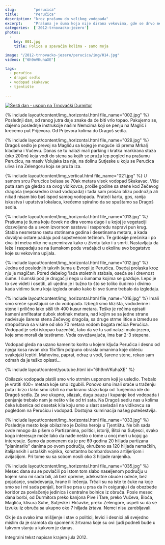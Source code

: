 ```yaml
---
slug:        "perucica"
title:       "Perućica"
description: "kroz prašumu do velikog vodopada"
excerpt:     "Prašuma je šuma koja nije dirana vekovima, gde se drvo ne seče, već se pušta da prođe kroz sve svoje životne stadiume neometano. U Evropi postoji svega nekoliko ovakvih mesta, i Perućica je jedno od njih. Čak i laik kao ja može da vidi i oseti da je ova šuma posebna."
categories:  ['2012-trnovacko-jezero']
photos:
  -
    key: 001.jpg
    title: Polica u spavaćim kolima - samo moja

image: "/2012-trnovacko-jezero/perucica/img/014.jpg"
videos: ["6h9mVKuhaXE"]

tags:
  - perućica
  - dragoš sedlo
  - vodopad skakavac
  - tjentište
  
---
```


<a class="no-margin" href="/2012-trnovacko-jezero/vrhovi/20120719-19a-mapa.jpg" target="_blank" title="klikni za veću fotografiju" >
    <img src="/2012-trnovacko-jezero/vrhovi/thumbs/20120719-19a-mapa.jpg" alt="Šesti dan - uspon na Trnovački Durmitor">
</a>

{% include layout/content/img_horizontal.html file_name="002.jpg" %}
Poslednji dan, od ranog jutra daje znake da će biti vrlo topao. Pakujemo se, dajemo poslednje instrukcije našim Nemcima 
koji se penju na Maglić i krećemo put Prijevora. Od Prijevora kolima do Dragoš sedla.

{% include layout/content/img_horizontal.html file_name="029.jpg" %}
Dragoš sedlo je prevoj na Magliću sa kojeg je moguće ići prema Mrkalj kladama i Vučevu. Danas se tu nalazi mali parking 
i kratka markirana staza (oko 200m) koja vodi do stena sa kojih se pruža lep pogled na prašumu Perućicu, na masiv 
Volujaka iza nje, na dolinu Sutjeske u koju se Perućica uliva i na Zelengoru koja se pruža iza.

{% include layout/content/img_vertical.html file_name="021.jpg" %}
U samom srcu Perućice belasa se 70ak metara visok vodopad Skakavac. Više puta sam ga gledao sa ovog vidikovca, prošle 
godine sa stene kod Zečevog dragoša (neposredno iznad vodopada) i tada sam prošao blizu podnožja ali nikad nisam bio baš 
ispod samog vodopada. Prateći kartu, gps, ranija iskustva i uputstva lokalaca, krećemo spiralno da se spuštamo sa Dragoš 
sedla. 

{% include layout/content/img_horizontal.html file_name="013.jpg" %}
Prašuma je šuma koju čovek ne dira veoma dugo i u kojoj je vegetaciji dozvoljeno da u svom izvornom sastavu i rasporedu 
napravi pun krug. Stabla nesmetano rastu stotinama godina i desetinama metara, a kada dovoljno ostare padaju pod 
sopstvenom težinom. Te grdosije prečnika i po dva-tri metra niko ne uznemirava kako u životu tako i u smrti. Nastavljaju 
da leže i raspadaju se na šumskom podu vraćajući u okolinu svo bogatstvo koje su vekovima upijala.

{% include layout/content/img_horizontal.html file_name="012.jpg" %}
Jedna od poslednjih takvih šuma u Evropi je Perućica. Osećaj prolaska kroz nju je magičan. Pored debelog 'lada stoletnih 
stabala, oseća se i drevnost šume. I šumski pod je drugačiji nego u šumama kojima se gazduje. Lepo je to sve videti i 
osetiti, ali ujedno je i tužno to što se toliko čudimo i divimo kada vidimo šumu koja izgleda onako kako bi sve šume 
trebalo da izgledaju.

{% include layout/content/img_horizontal.html file_name="016.jpg" %}
Imali smo sreće spuštajući se do vodopada. Izbegli smo klizišta, vododerine i stene i prilično lako sišli tih 400 kusur 
metara. Teško je rečima opisati kameni amfiteatar dubok stotinak metara, nad kojim se sa jedne strane nadvisuje šarena 
stena Zečevog dragoša, sa druge strme litice a između se stropoštava sa visine od oko 70 metara vodom bogata rečica 
Perućica. Vodopad je sebi iskopao bazenčić, tako da se tu sad nalazi malo jezero, koje smo morali da testiramo. Voda 
osvežavajuća, ima bar 2-3 stepena.

Vodopad gleda na uzano kamenito korito u kojem ključa Perućica i desno od njega kosa ravan oko 15x15m potpuno obrasla 
omanima koje obleću svakojaki leptiri. Mahovina, paprat, odraz u vodi, šarene stene, rekao sam odmah da je teško 
opisati...

{% include layout/content/youtube.html id="6h9mVKuhaXE" %}

Obilazak vodopada platili smo vrlo strmim usponom koji je usledio. Trebalo je vratiti 400+ metara koje smo izgubili. 
Ponovo smo imali sraće u traženju puta i brzo i lako smo izbili na markiranu stazu koja od Tunjemira ide do Dragoš sedla. 
Za sve ukupno, silazak, dugu pauzu i kupanje kod vodopada i penjanje trebalo nam je nešto više od tri sata. Na Dragoš 
sedlu nas u kolima čeka lubenica od desetak kila koju smo u slast savladali na vidikovcu sa pogledom na Perućicu i 
vodopad. Dostojna kulminacija našeg putešestvija.

{% include layout/content/img_horizontal.html file_name="033.jpg" %}
Poslednje mesto koje obilazimo je Dolina heroja u Tjentištu. Ne bih sada ovde mnogo da pišem o Partizanima, politici, 
istoriji, Bitci na Sutjesci, svako koga interesuje može lako da nađe nešto o tome u onoj meri u kojoj ga interesuje. 
Samo da pomenem da je pre 69 godina 20 hiljada partizana "planinarilo" danima po ovom području, okruženo sa 120 hiljada 
nemačkih, italijanskih i ustaških vojnika, konstantno bombardovano artiljerijom i avijacijom. Pri tome su sa sobom 
nosili oko 3 hiljade ranjenika. 

{% include layout/content/img_horizontal.html file_name="035.jpg" %}
Mesec dana su se povlačili po istom tom slabo naseljenom području u kojem smo mi sada 
bili, ali bez opreme, adekvatne obuće i odeće, bez pojačanje, snabdevanja, hrane ili lečenja. Trčali su na iste te čuke 
na koje smo se i mi sada penjali, borili se prsa u prsa da ih osiguraju i da obezbede koridor za povlačenje jedinica i 
centralne bolnice iz obruča. Posle mesec dana borbi, od Durmitora preko kanjona Pive i Tare, preko Vučeva, Bioča, 
Maglića, klisura Suhe, Sutjeske i Hrčavke, preko Zelengore, uspeli su da se izvuku iz obruča sa ukupno oko 7 hiljada 
žrtava. Nemci nisu zarobljavali. 

Ok je da svako ima mišljenje i stav o politici, levici i desnici ali svejedno mislim da je sramota da spomenik žrtvama 
koje su ovi ljudi podneli bude u takvom stanju u kakvom je danas.

<span class="caption text-muted pull-right">Integralni tekst napisan krajem jula 2012.</span>